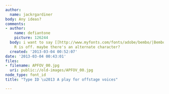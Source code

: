 ```yaml
---
author:
  name: jackrgardiner
body: Any ideas?
comments:
- author:
    name: defiantone
    picture: 126244
  body: i want to say [[http://www.myfonts.com/fonts/adobe/bembo/|Bembo]] but the
    R is off. maybe there's an alternate character?
  created: '2013-03-04 00:52:07'
date: '2013-03-04 00:43:01'
files:
- filename: APFOV_00.jpg
  uri: public://old-images/APFOV_00.jpg
node_type: font_id
title: "Type ID \u2013 A play for offstage voices"

---
```

